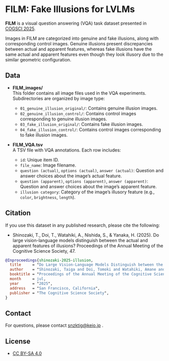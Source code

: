 # FILM: Fake Illusions for LVLMs

**FILM** is a visual question answering (VQA) task dataset presented in [COGSCI 2025](https://cognitivesciencesociety.org/cogsci-2025/).

Images in FILM are categorized into genuine and fake illusions, along with corresponding control images.
Genuine illusions present discrepancies between actual and apparent features, whereas fake illusions have the same actual and apparent features even though they look illusory due to the similar geometric configuration.



## Data

- **FILM_images/**  
  This folder contains all image files used in the VQA experiments. Subdirectories are organized by image type:
  - `01_genuine_illusion_original/`: Contains genuine illusion images.
  - `02_genuine_illusion_control/`: Contains control images corresponding to genuine illusion images.
  - `03_fake_illusion_original/`: Contains fake illusion images.
  - `04_fake_illusion_control/`: Contains control images corresponding to fake illusion images.

- **FILM_VQA.tsv**  
  A TSV file with VQA annotations. Each row includes:
  - `id`: Unique item ID.
  - `file_name`: Image filename.
  - `question (actual)`, `options (actual)`, `answer (actual)`: Question and answer choices about the image’s actual feature.
  - `question (apparent)`, `options (apparent)`, `answer (apparent)`: Question and answer choices about the image’s apparent feature.
  - `illusion category`: Category of the image’s illusory feature (e.g., `color`, `brightness`, `length`).


## Citation
If you use this dataset in any published research, please cite the following:
- Shinozaki, T., Doi, T., Watahiki, A., Nishida, S., & Yanaka, H. (2025). Do large vision-language models distinguish between the actual and apparent features of illusions? Proceedings of the Annual Meeting of the Cognitive Science Society, 47.

```bibtex
@Inproceedings{shinozaki-2025-illusion,
  title     = "Do Large Vision-Language Models Distinguish between the Actual and Apparent Features of Illusions?",
  author    = "Shinozaki, Taiga and Doi, Tomoki and Watahiki, Amane and Nishida, Satoshi and Yanaka, Hitomi",
  booktitle = "Proceedings of the Annual Meeting of the Cognitive Science Society, 47",
  month     = jul,
  year      = "2025",
  address   = "San Francisco, California",
  publisher = "The Cognitive Science Society",
}
```

## Contact
For questions, please contact snzktig@keio.jp .
## License
- [CC BY-SA 4.0](https://creativecommons.org/licenses/by-sa/4.0/)